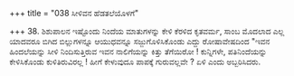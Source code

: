 +++
title = "038 ಸೀಳಿವನ ಹೆಡತಲೆಯೊಳಗೆ"

+++
38. ಶಿಶುಪಾಲನ ಇಷ್ಟೊಂದು ನಿಂದೆಯ ಮಾತುಗಳನ್ನು ಕೇಳಿ ಕೆರಳಿದ ಕೃತವರ್ಮ, ಸಾಂಬ ಮೊದಲಾದ ಎಲ್ಲ ಯಾದವರೂ ಬಿಗಿದ ಬಿಲ್ಲುಗಳನ್ನೂ ಆಯುಧವನ್ನೂ ಸಜ್ಜುಗೊಳಿಸಿಕೊಂಡು ಎದ್ದು ರೋಷಾವೇಷದಿಂದ "ಇವನ ಹಿಂದಲೆಯನ್ನು ಸೀಳಿ ನಿಂದಿಸುತ್ತಿರುವ ಇವನ ನಾಲಿಗೆಯನ್ನು ಕಿತ್ತು ತೆಗೆಯಿರೋ ! ಕುನ್ನಿಗಳೇ, ಪತಿನಿಂದೆಯನ್ನು ಕೇಳಿಸಿಕೊಂಡು ಕುಳಿತಿರುವಿರಲ್ಲ ! ಹೀಗೆ ಕೇಳುವುದೂ ಪಾಪಕ್ಕೆ ಗುರುವಲ್ಲವೇ ? ಏಳಿ ಎಂದು ಅಬ್ಬರಿಸಿದರು.
